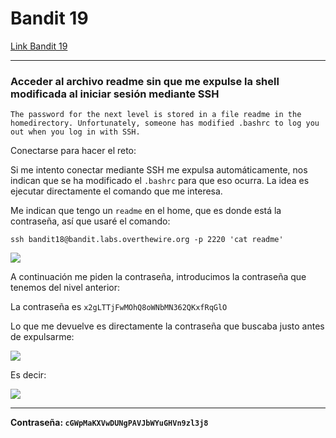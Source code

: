 # Bandit 19

[Link Bandit 19](https://overthewire.org/wargames/bandit/bandit19.html)

---

### Acceder al archivo readme sin que me expulse la shell modificada al iniciar sesión mediante SSH

```The password for the next level is stored in a file readme in the homedirectory. Unfortunately, someone has modified .bashrc to log you out when you log in with SSH.```

Conectarse para hacer el reto:

Si me intento conectar mediante SSH me expulsa automáticamente, nos indican que se ha modificado el `.bashrc` para que eso ocurra. La idea es ejecutar directamente el comando que me interesa.

Me indican que tengo un `readme` en el home, que es donde está la contraseña, así que usaré el comando:

```ssh bandit18@bandit.labs.overthewire.org -p 2220 'cat readme'```

![](images/Bandit19/2025-06-24-01-04-28.png)

A continuación me piden la contraseña, introducimos la contraseña que tenemos del nivel anterior:

La contraseña es ```x2gLTTjFwMOhQ8oWNbMN362QKxfRqGlO```

Lo que me devuelve es directamente la contraseña que buscaba justo antes de expulsarme:

![](images/Bandit19/2025-06-24-01-06-10.png)

Es decir:

![](images/Bandit19/2025-06-24-01-06-59.png)

---

**Contraseña: ```cGWpMaKXVwDUNgPAVJbWYuGHVn9zl3j8```**